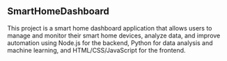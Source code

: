 ## SmartHomeDashboard

This project is a smart home dashboard application that allows users to manage and monitor their smart home devices, analyze data, and improve automation using Node.js for the backend, Python for data analysis and machine learning, and HTML/CSS/JavaScript for the frontend.
